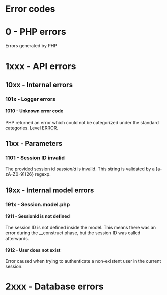 Error codes
===============
# 0 - PHP errors
Errors generated by PHP

# 1xxx - API errors
## 10xx - Internal errors
### 101x - Logger errors
#### 1010 - Unknown error code
PHP returned an error which could not be categorized under the standard categories. Level ERROR.

## 11xx - Parameters

### 1101 - Session ID invalid
The provided session id _sessionId_ is invalid. This string is validated by a [a-zA-Z0-9]{26} regexp.


## 19xx - Internal model errors
### 191x - Session.model.php
#### 1911 - SessionId is not defined
The session ID is not defined inside the model. This means there was an error during the __construct phase, but the session ID was called afterwards.
#### 1912 - User does not exist
Error caused when trying to authenticate a non-existent user in the current session.

# 2xxx - Database errors

